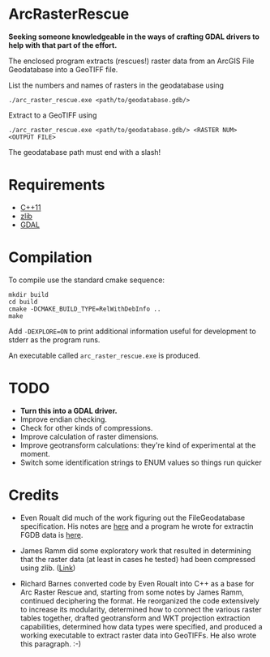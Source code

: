 ArcRasterRescue
===============

**Seeking someone knowledgeable in the ways of crafting GDAL drivers to help with that part of the effort.**

The enclosed program extracts (rescues!) raster data from an ArcGIS File
Geodatabase into a GeoTIFF file.

List the numbers and names of rasters in the geodatabase using

    ./arc_raster_rescue.exe <path/to/geodatabase.gdb/>

Extract to a GeoTIFF using

    ./arc_raster_rescue.exe <path/to/geodatabase.gdb/> <RASTER NUM> <OUTPUT FILE>

The geodatabase path must end with a slash!

Requirements
============

* [C++11](https://en.wikipedia.org/wiki/C%2B%2B11)
* [zlib](http://www.zlib.net/)
* [GDAL](http://www.gdal.org/)

Compilation
===========

To compile use the standard cmake sequence:

    mkdir build
    cd build
    cmake -DCMAKE_BUILD_TYPE=RelWithDebInfo ..
    make

Add `-DEXPLORE=ON` to print additional information useful for development to
stderr as the program runs.

An executable called `arc_raster_rescue.exe` is produced.

TODO
====

 * **Turn this into a GDAL driver.**
 * Improve endian checking.
 * Check for other kinds of compressions.
 * Improve calculation of raster dimensions.
 * Improve geotransform calculations: they're kind of experimental at the moment.
 * Switch some identification strings to ENUM values so things run quicker


Credits
=======

* Even Roualt did much of the work figuring out the FileGeodatabase specification. His notes are [here](https://github.com/rouault/dump_gdbtable/wiki/FGDB-Spec) and a program he wrote for extractin FGDB data is [here](https://github.com/rouault/dump_gdbtable).

* James Ramm did some exploratory work that resulted in determining that the raster data (at least in cases he tested) had been compressed using zlib. ([Link](http://lists.osgeo.org/pipermail/gdal-dev/2016-July/044761.html))

* Richard Barnes converted code by Even Roualt into C++ as a base for Arc Raster Rescue and, starting from some notes by James Ramm, continued deciphering the format. He reorganized the code extensively to increase its modularity, determined how to connect the various raster tables together, drafted geotransform and WKT projection extraction capabilities, determined how data types were specified, and produced a working executable to extract raster data into GeoTIFFs. He also wrote this paragraph. :-)
